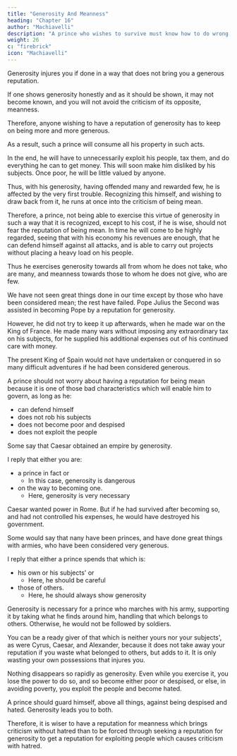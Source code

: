 ```yaml
---
title: "Generosity And Meanness"
heading: "Chapter 16"
author: "Machiavelli"
description: "A prince who wishes to survive must know how to do wrong, and how to do or not do wrong according to necessity"
weight: 26
c: "firebrick"
icon: "Machiavelli"
---
```




<!-- Commencing then with the first of the characteristics mentioned above, it would be nice to have the
reputation of being generous. Nevertheless  -->

Generosity injures you if done in a way that does not bring you a generous reputation. 

If one shows generosity honestly and as it should be shown, it may not become known, and you will not avoid the criticism of its opposite, meanness. 

Therefore, anyone wishing to have a reputation of generosity has to keep on being more and more generous. 

As a result, such a prince will consume all his property in such acts. 

In the end, he will have to unnecessarily exploit his people, tax them, and do everything he can to get money. This will soon make him disliked by his subjects. Once poor, he will be little valued by anyone. 

Thus, with his generosity, having offended many and rewarded few, he is affected by the very first trouble. Recognizing this himself, and wishing to draw back from it, he runs at once into the criticism of being mean.

Therefore, a prince, not being able to exercise this virtue of generosity in such a way that it is recognized, except to his cost, if he is wise, should not fear the reputation of being mean. In time he will come to be highly regarded, seeing that with his economy his revenues are enough, that he can defend himself against all attacks, and is able to carry out projects without placing a heavy load on his people. 

Thus he exercises generosity towards all from whom he does not take, who are many, and meanness towards those to whom he does not give, who are few.

We have not seen great things done in our time except by those who have been considered mean; the rest have failed. Pope Julius the Second was assisted in becoming Pope by a reputation for generosity. 

However, he did not try to keep it up afterwards, when he made war on the King of France. He made many wars without imposing any extraordinary tax on his subjects, for he supplied his additional expenses out of his continued care with money. 

The present King of Spain would not have undertaken or conquered in so many difficult adventures if he had been considered generous. 

A prince should not worry about having a reputation for being mean because it is one of those bad characteristics which will enable him to govern, as long as he:
- can defend himself
- does not rob his subjects
- does not become poor and despised
- does not exploit the people

Some say that Caesar obtained an empire by generosity.

I reply that either you are:
- a prince in fact or
  - In this case, generosity is dangerous
- on the way to becoming one. 
  - Here, generosity is very necessary

Caesar wanted power in Rome. But if he had survived after becoming so, and had not controlled his expenses, he would have destroyed his government. 

Some would say that nany have been princes, and have done great things with armies, who have been considered very generous. 

I reply that either a prince spends that which is:
- his own or his subjects' or
  - Here, he should be careful
- those of others. 
  - Here, he should always show generosity

Generosity is necessary for a prince who marches with his army, supporting it by taking what he finds around him, handling that which belongs to others. Otherwise, he would not be followed by soldiers. 

You can be a ready giver of that which is neither yours nor your subjects', as were Cyrus, Caesar, and Alexander, because it does not take away your reputation if you waste what belonged to others, but adds to it. It is only wasting your own possessions that injures you.

Nothing disappears so rapidly as generosity. Even while you exercise it, you lose the power to do so, and so become either poor or despised, or else, in avoiding poverty, you exploit the people and become hated. 

A prince should guard himself, above all things, against being despised and hated. Generosity leads you to both. 

Therefore, it is wiser to have a reputation for meanness which brings criticism without hatred than to be forced through seeking a reputation for generosity to get a reputation for exploiting people which causes criticism with hatred.
